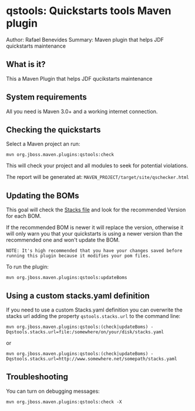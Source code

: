 qstools: Quickstarts tools Maven plugin
=======================================
Author: Rafael Benevides
Summary: Maven plugin that helps JDF quickstarts maintenance


What is it?
-----------

This a Maven Plugin that helps JDF qucikstarts maintenance


System requirements
-------------------

All you need is Maven 3.0+ and a working internet connection.


Checking the quickstarts
------------------------

Select a Maven project an run:

    mvn org.jboss.maven.plugins:qstools:check

This will check your project and all modules to seek for potential violations.

The report will be generated at: `MAVEN_PROJECT/target/site/qschecker.html`

Updating the BOMs
-----------------

This goal will check the [Stacks file](https://github.com/jboss-jdf/jdf-stack/blob/1.0.0.Final/stacks.yaml)  and look for the recommended Version for each BOM.

If the recommended BOM is newer it will replace the version, otherwise it will only warn you that your quickstarts is using a newer version than the recommended one and won't  update the BOM.

`NOTE: It's high recommended that you have your changes saved before running this plugin because it modifies your pom files.`

To run the plugin:

    mvn org.jboss.maven.plugins:qstools:updateBoms  

Using a custom stacks.yaml definition
-------------------------------------

If you need to use a custom Stacks.yaml definition you can overwrite the stacks url adding the property `qstools.stacks.url` to the command line:

    mvn org.jboss.maven.plugins:qstools:(check|updateBoms) -Dqstools.stacks.url=file:/somewhere/on/your/disk/stacks.yaml     

or

    mvn org.jboss.maven.plugins:qstools:(check|updateBoms) -Dqstools.stacks.url=http://www.somewhere.net/somepath/stacks.yaml 


Troubleshooting
---------------

You can turn on debugging messages:   

    mvn org.jboss.maven.plugins:qstools:check -X
